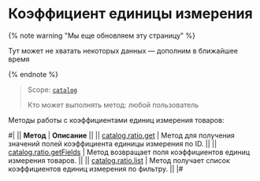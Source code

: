 # Коэффициент единицы измерения

{% note warning "Мы еще обновляем эту страницу" %}

Тут может не хватать некоторых данных — дополним в ближайшее время

{% endnote %}

> Scope: [`catalog`](../../scopes/permissions.md)
>
> Кто может выполнять метод: любой пользователь

Методы работы с коэффициентами единиц измерения товаров:

#|
|| **Метод** | **Описание** ||
|| [catalog.ratio.get](./catalog-ratio-get.md) | Метод для получения значений полей коэффициента единицы измерения по ID. ||
|| [catalog.ratio.getFields](./catalog-ratio-get-fields.md) | Метод возвращает поля коэффициентов единиц измерения товаров. ||
|| [catalog.ratio.list](./catalog-ratio-list.md) | Метод получает список коэффициентов единиц измерения по фильтру. ||
|#